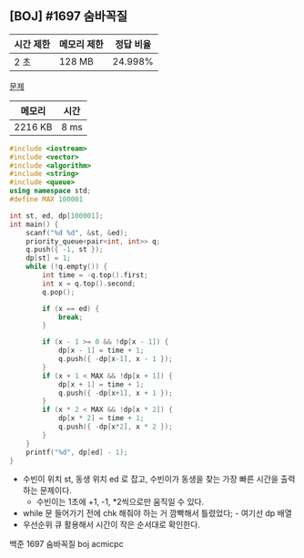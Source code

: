 ## [BOJ] #1697 숨바꼭질

| 시간 제한 | 메모리 제한 | 정답 비율 |
| --------- | ----------- | --------- |
| 2 초      | 128 MB      | 24.998%   |

[문제](https://www.acmicpc.net/problem/1697)



| 메모리  | 시간 |
| ------- | ---- |
| 2216 KB | 8 ms |

```c++
#include <iostream>
#include <vector>
#include <algorithm>
#include <string>
#include <queue>
using namespace std;
#define MAX 100001

int st, ed, dp[100001];
int main() {
	scanf("%d %d", &st, &ed);
	priority_queue<pair<int, int>> q;
	q.push({ -1, st });
	dp[st] = 1;
	while (!q.empty()) {
		int time = -q.top().first;
		int x = q.top().second;
		q.pop();

		if (x == ed) {
			break;
		}

		if (x - 1 >= 0 && !dp[x - 1]) {
			dp[x - 1] = time + 1;
			q.push({ -dp[x-1], x - 1 });
		}
		if (x + 1 < MAX && !dp[x + 1]) {
			dp[x + 1] = time + 1;
			q.push({ -dp[x+1], x + 1 });
		}
		if (x * 2 < MAX && !dp[x * 2]) {
			dp[x * 2] = time + 1;
			q.push({ -dp[x*2], x * 2 });
		}
	}
	printf("%d", dp[ed] - 1);
}
```

- 수빈이 위치 st, 동생 위치 ed 로 잡고, 수빈이가 동생을 찾는 가장 빠른 시간을 출력하는 문제이다.
  - 수빈이는 1초에 +1, -1, *2씩으로만 움직일 수 있다.
- while 문 들어가기 전에 chk 해줘야 하는 거 깜빡해서 틀렸었다; - 여기선 dp 배열
- 우선순위 큐 활용해서 시간이 작은 순서대로 확인한다.



백준 1697 숨바꼭질 boj acmicpc

